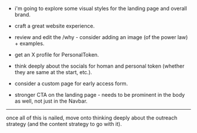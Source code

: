 - i'm going to explore some visual styles for the landing page and overall brand.
- craft a great website experience.
- review and edit the /why - consider adding an image (of the power law) + examples.

- get an X profile for PersonalToken.
- think deeply about the socials for homan and personal token (whether they are same at the start, etc.).

- consider a custom page for early access form.
- stronger CTA on the landing page - needs to be prominent in the body as well, not just in the Navbar.

---

once all of this is nailed, move onto thinking deeply about the outreach strategy (and the content strategy to go with it).